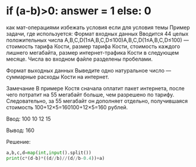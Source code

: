 # if (a-b)>0: answer = 1 else: 0
как мат-операциями избежать условия если для условия темы
Пример задачи, где используется:
Формат входных данных
Вводится ﻿44﻿ целых положительных числа ﻿A,B,C,D(1≤A,B,C,D≤100)A,B,C,D(1≤A,B,C,D≤100)﻿ — стоимость тарифа Кости, размер тарифа Кости, стоимость каждого лишнего мегабайта, размер интернет-трафика Кости в следующем месяце. Числа во входном файле разделены пробелами.

Формат выходных данных
Выведите одно натуральное число — суммарные расходы Кости на интернет.

Замечание
В примере Костя сначала оплатит пакет интернета, после чего потратит на ﻿55﻿ мегабайт больше, чем разрешено по тарифу. Следовательно, за ﻿55﻿ мегабайт он дополняет отдельно, получившаяся стоимость ﻿100+12×5=160100+12×5=160﻿ рублей.

Ввод: 100  10  12  15

Вывод: 160

Решение:
``` Python 
a,b,c,d=map(int,input().split())
print(c*(d-b)*((d//b)//(d//b-0.4))+a)
```

